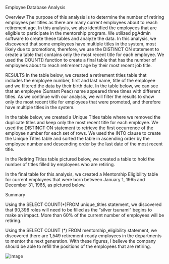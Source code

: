 Employee Database Analysis

Overview
The purpose of this analysis is to determine the number of retiring employees per titles as there are many current employees about to reach retirement age. In this analysis, we also identified the employees that are eligible to participate in the mentorship program. We utilized pgAdmin software to create these tables and analyze the data. 
In this analysis, we discovered that some employees have multiple titles in the system, most likely due to promotions, therefore, we use the DISTINCT ON statement to create a table that contains only the most recent title for each employee. We used the COUNT() function to create a final table that has the number of employees about to reach retirement age by their most recent job title.

RESULTS
In the table below, we created a retirement titles table that includes the employee number, first and last name, title of the employee and we filtered the data by their birth date. In the table below, we can see that an employee (Sumant Peac) name appeared three times with different titles. As we continue with our analysis, we will filter the results to show only the most recent title for employees that were promoted, and therefore have multiple titles in the system. 

 

In the table below, we created a Unique Titles table where we removed the duplicate titles and keep only the most recent title for each employee. We used the DISTINCT ON statement to retrieve the first occurrence of the employee number for each set of rows. We used the INTO clause to create the Unique Titles table and sorted the table in ascending order by the employee number and descending order by the last date of the most recent title. 
 


In the Retiring Titles table pictured below, we created a table to hold the number of titles filled by employees who are retiring. 
 

In the final table for this analysis, we created a Mentorship Eligibility table for current employees that were born between January 1, 1965 and December 31, 1965, as pictured below.

 


Summary 

Using the SELECT COUNT(*)FROM unique_titles statement, we discovered that 90,398 roles will need to be filled as the “silver tsunami” begins to make an impact. More than 60% of the current number of employees will be retiring.  
 


Using the SELECT COUNT (*) FROM mentorship_eligibility statement, we discovered there are 1,549 retirement-ready employees in the departments to mentor the next generation. With these figures, I believe the company should be able to refill the positions of the employees that are retiring. 



![image](https://user-images.githubusercontent.com/85265504/128623414-01de83bd-12ac-470a-9ec3-b238ec258675.png)
